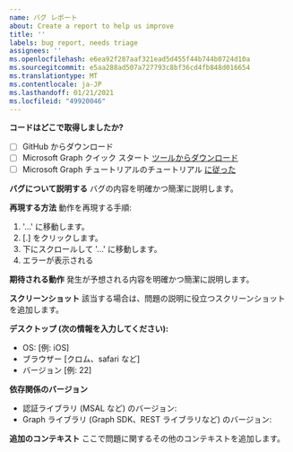 ```yaml
---
name: バグ レポート
about: Create a report to help us improve
title: ''
labels: bug report, needs triage
assignees: ''
ms.openlocfilehash: e6ea92f287aaf321ead5d455f44b744b0724d10a
ms.sourcegitcommit: e5aa288ad507a727793c8bf36cd4fb848d016654
ms.translationtype: MT
ms.contentlocale: ja-JP
ms.lasthandoff: 01/21/2021
ms.locfileid: "49920046"
---
```

**コードはどこで取得しましたか?**
- [ ] GitHub からダウンロード
- [ ] Microsoft Graph クイック スタート [ツールからダウンロード](https://developer.microsoft.com/graph/quick-start)
- [ ] Microsoft Graph チュートリアルのチュートリアル [に従った](https://docs.microsoft.com/graph/tutorials)

**バグについて説明する** バグの内容を明確かつ簡潔に説明します。

**再現する方法** 動作を再現する手順:
1. '...' に移動します。
2. [.] をクリックします。
3. 下にスクロールして '...' に移動します。
4. エラーが表示される

**期待される動作** 発生が予想される内容を明確かつ簡潔に説明します。

**スクリーンショット** 該当する場合は、問題の説明に役立つスクリーンショットを追加します。

**デスクトップ (次の情報を入力してください):**
 - OS: [例: iOS]
 - ブラウザー [クロム、safari など]
 - バージョン [例: 22]

**依存関係のバージョン**
 - 認証ライブラリ (MSAL など) のバージョン:
 - Graph ライブラリ (Graph SDK、REST ライブラリなど) のバージョン:  

**追加のコンテキスト** ここで問題に関するその他のコンテキストを追加します。
